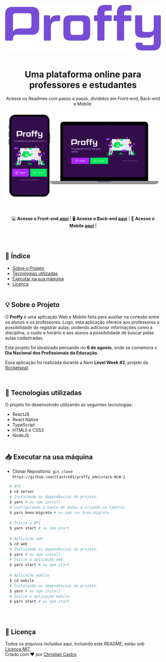 <p align="center">
  <img src="./src/assets/images/logo2.svg"/>
  <br><br>
</p>

<h1 align="center">Uma plataforma online para professores e estudantes</h1> 
<div align="center">
Acesse os Readmes com passo a passo, divididos em Front-end, Back-end e Mobile:  <br><br>
<div>
  <img src="./src/assets/images/Group.png"/>
</div>
<br><br>

💻 **Acesse o Front-end [aqui](https://github.com/CCastro01/proffy_omnistack-NLW-2/tree/master/web)** | 
🖥 **Acesse o Back-end [aqui](https://github.com/CCastro01/proffy_omnistack-NLW-2/tree/master/server)** | 
📱 **Acesse o Mobile [aqui](https://github.com/CCastro01/proffy_omnistack-NLW-2/tree/master/mobile)** |
</div>
<br><br>


## 📑 Índice

- [Sobre o Projeto](#-sobre-o-projeto)
- [Tecnologias utilizadas](#-tecnologias-utilizadas)
- [Executar na sua máquina](#Executar-na-sua-máquina)
- [Licença](#-licença)
<br><br>
## 💡 Sobre o Projeto

O **Proffy** é uma aplicação Web e Mobile feita para auxiliar na conexão entre os alunos e os professores. Logo, esta aplicação oferece aos professores a possibilidade de registrar aulas, podendo adicionar informações como a disciplina, o custo e horário e aos alunos a possibilidade de buscar pelas aulas cadastradas.
  
Este projeto foi idealizado pensando no **6 de agosto**, onde se comemora o **Dia Nacional dos Profissionais da Educação**.
  
Essa aplicação foi realizada durante a Next **Level Week #2**, projeto da [Rocketseat](https://rocketseat.com.br/).

<br>

## 🚀 Tecnologias utilizadas

O projeto foi desenvolvido utilizando as seguintes tecnologias:

- ReactJS
- React Native
- TypeScript
- HTML5 e CSS3
- NodeJS
<br><br>


## 📥 Executar na usa máquina

- Clonar Repositório: `git clone https://github.com/CCastro01/proffy_omnistack-NLW-2`

```sh
  # API
  $ cd server
  # Instalando as dependências do projeto.
  $ yarn # ou npm install
  # Configurando o banco de dados e criando as tabelas.
  $ yarn knex:migrate # ou npm run knex:migrate

  # Inicie a API
  $ yarn start # ou npm start

  # Aplicação web
  $ cd web
  # Instalando as dependências do projeto.
  $ yarn # ou npm install
  # Inicie a aplicação web
  $ yarn start # ou npm start

  # Aplicação mobile
  $ cd mobile
  # Instalando as dependências do projeto.
  $ yarn # ou npm install
  # Inicie a aplicação mobile
  $ yarn start # ou npm start
```

<br><br>    
## 📕 Licença

Todos os arquivos incluídos aqui, incluindo este _README_, estão sob [Licença MIT](./LICENSE).<br>
Criado com ❤ por [Christian Castro](https://github.com/ccastro01)